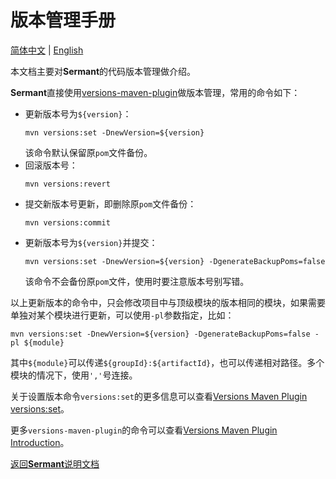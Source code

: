 # 版本管理手册

[简体中文](version_manage-zh.md) | [English](version_manage.md)

本文档主要对**Sermant**的代码版本管理做介绍。

**Sermant**直接使用[versions-maven-plugin](https://github.com/mojohaus/versions-maven-plugin)做版本管理，常用的命令如下：

- 更新版本号为`${version}`：
  ```shell
  mvn versions:set -DnewVersion=${version}
  ```
  该命令默认保留原`pom`文件备份。
- 回滚版本号：
  ```shell
  mvn versions:revert
  ```
- 提交新版本号更新，即删除原`pom`文件备份：
  ```shell
  mvn versions:commit
  ```
- 更新版本号为`${version}`并提交：
  ```shell
  mvn versions:set -DnewVersion=${version} -DgenerateBackupPoms=false
  ```
  该命令不会备份原`pom`文件，使用时要注意版本号别写错。

以上更新版本的命令中，只会修改项目中与顶级模块的版本相同的模块，如果需要单独对某个模块进行更新，可以使用`-pl`参数指定，比如：
```shell
mvn versions:set -DnewVersion=${version} -DgenerateBackupPoms=false -pl ${module}
```
其中`${module}`可以传递`${groupId}:${artifactId}`，也可以传递相对路径。多个模块的情况下，使用`','`号连接。

关于设置版本命令`versions:set`的更多信息可以查看[Versions Maven Plugin versions:set](http://www.mojohaus.org/versions-maven-plugin/set-mojo.html)。

更多`versions-maven-plugin`的命令可以查看[Versions Maven Plugin Introduction](http://www.mojohaus.org/versions-maven-plugin/index.html)。

[返回**Sermant**说明文档](../README-zh.md)